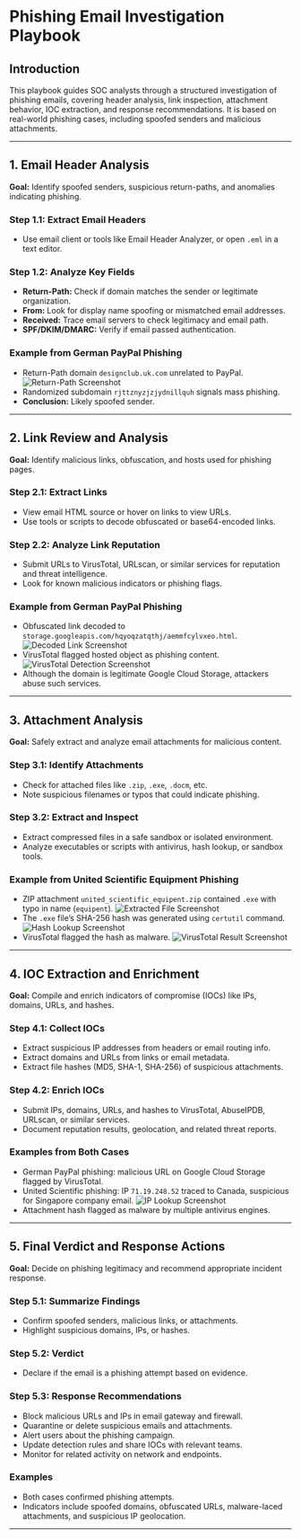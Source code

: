 # Phishing Email Investigation Playbook

## Introduction  
This playbook guides SOC analysts through a structured investigation of phishing emails, covering header analysis, link inspection, attachment behavior, IOC extraction, and response recommendations. It is based on real-world phishing cases, including spoofed senders and malicious attachments.

---

## 1. Email Header Analysis  
**Goal:** Identify spoofed senders, suspicious return-paths, and anomalies indicating phishing.

### Step 1.1: Extract Email Headers  
- Use email client or tools like Email Header Analyzer, or open `.eml` in a text editor.

### Step 1.2: Analyze Key Fields  
- **Return-Path:** Check if domain matches the sender or legitimate organization.  
- **From:** Look for display name spoofing or mismatched email addresses.  
- **Received:** Trace email servers to check legitimacy and email path.  
- **SPF/DKIM/DMARC:** Verify if email passed authentication.

### Example from German PayPal Phishing  
- Return-Path domain `designclub.uk.com` unrelated to PayPal.
  ![Return-Path Screenshot](./screenshots/return-path.png)  
- Randomized subdomain `rjttznyzjzjydnillquh` signals mass phishing.  
- **Conclusion:** Likely spoofed sender.

---

## 2. Link Review and Analysis  
**Goal:** Identify malicious links, obfuscation, and hosts used for phishing pages.

### Step 2.1: Extract Links  
- View email HTML source or hover on links to view URLs.  
- Use tools or scripts to decode obfuscated or base64-encoded links.

### Step 2.2: Analyze Link Reputation  
- Submit URLs to VirusTotal, URLscan, or similar services for reputation and threat intelligence.  
- Look for known malicious indicators or phishing flags.

### Example from German PayPal Phishing  
- Obfuscated link decoded to `storage.googleapis.com/hqyoqzatqthj/aemmfcylvxeo.html`.
  ![Decoded Link Screenshot](./screenshots/phishing-link.png)  
- VirusTotal flagged hosted object as phishing content.
  ![VirusTotal Detection Screenshot](./screenshots/virustotal-analysis2.png)  
- Although the domain is legitimate Google Cloud Storage, attackers abuse such services.

---

## 3. Attachment Analysis  
**Goal:** Safely extract and analyze email attachments for malicious content.

### Step 3.1: Identify Attachments  
- Check for attached files like `.zip`, `.exe`, `.docm`, etc.  
- Note suspicious filenames or typos that could indicate phishing.

### Step 3.2: Extract and Inspect  
- Extract compressed files in a safe sandbox or isolated environment.  
- Analyze executables or scripts with antivirus, hash lookup, or sandbox tools.

### Example from United Scientific Equipment Phishing  
- ZIP attachment `united_scientific_equipent.zip` contained `.exe` with typo in name (`equipent`).
  ![Extracted File Screenshot](./screenshots/attachment.png)  
- The `.exe` file’s SHA-256 hash was generated using `certutil` command.
  ![Hash Lookup Screenshot](./screenshots/sha-lookup.png)   
- VirusTotal flagged the hash as malware.
  ![VirusTotal Result Screenshot](./screenshots/virustotal.png)  

---

## 4. IOC Extraction and Enrichment  
**Goal:** Compile and enrich indicators of compromise (IOCs) like IPs, domains, URLs, and hashes.

### Step 4.1: Collect IOCs  
- Extract suspicious IP addresses from headers or email routing info.  
- Extract domains and URLs from links or email metadata.  
- Extract file hashes (MD5, SHA-1, SHA-256) of suspicious attachments.

### Step 4.2: Enrich IOCs  
- Submit IPs, domains, URLs, and hashes to VirusTotal, AbuseIPDB, URLscan, or similar services.  
- Document reputation results, geolocation, and related threat reports.

### Examples from Both Cases  
- German PayPal phishing: malicious URL on Google Cloud Storage flagged by VirusTotal.  
- United Scientific phishing: IP `71.19.248.52` traced to Canada, suspicious for Singapore company email.
  ![IP Lookup Screenshot](./screenshots/ip-lookup.png)  
- Attachment hash flagged as malware by multiple antivirus engines.

---

## 5. Final Verdict and Response Actions  
**Goal:** Decide on phishing legitimacy and recommend appropriate incident response.

### Step 5.1: Summarize Findings  
- Confirm spoofed senders, malicious links, or attachments.  
- Highlight suspicious domains, IPs, or hashes.

### Step 5.2: Verdict  
- Declare if the email is a phishing attempt based on evidence.

### Step 5.3: Response Recommendations  
- Block malicious URLs and IPs in email gateway and firewall.  
- Quarantine or delete suspicious emails and attachments.  
- Alert users about the phishing campaign.  
- Update detection rules and share IOCs with relevant teams.  
- Monitor for related activity on network and endpoints.

### Examples  
- Both cases confirmed phishing attempts.  
- Indicators include spoofed domains, obfuscated URLs, malware-laced attachments, and suspicious IP geolocation.

---
